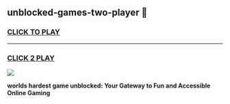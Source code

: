 
## unblocked-games-two-player 👋
<h3>
<a href="https://premium.freeplayer.one?title=unblocked-games-two-player&ref=14F">CLICK TO PLAY</a></h3>
<hr>

<h3>
<a href="https://premium.freeplayer.one?title=unblocked-games-two-player&ref=14F">CLICK 2 PLAY</a>
  
</h3>

<a href="https://premium.freeplayer.one?title=unblocked-games-two-player&ref=12F/"><img src="https://clearcache.store/games.png"></a>


**worlds hardest game unblocked: Your Gateway to Fun and Accessible Online Gaming**
